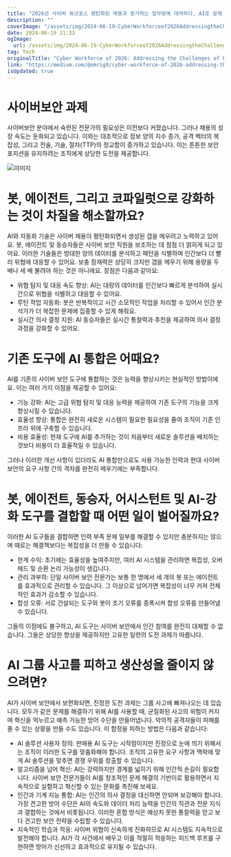 ```yaml
---
title: "2026년 사이버 워크포스 평탄화된 채용과 증가하는 업무량에 대처하다, AI로 문제 해결 가능할까요"
description: ""
coverImage: "/assets/img/2024-06-19-CyberWorkforceof2026AddressingtheChallengesofFlatteningHiringandRisingWorkloadDoesAIFixIt_0.png"
date: 2024-06-19 21:33
ogImage:
  url: /assets/img/2024-06-19-CyberWorkforceof2026AddressingtheChallengesofFlatteningHiringandRisingWorkloadDoesAIFixIt_0.png
tag: Tech
originalTitle: "Cyber Workforce of 2026: Addressing the Challenges of Flattening Hiring and Rising Workload, Does AI Fix It?"
link: "https://medium.com/@omrig9/cyber-workforce-of-2026-addressing-the-challenges-of-flattening-hiring-and-rising-workload-does-4178aec0475a"
isUpdated: true
---
```


# 사이버보안 과제

사이버보안 분야에서 숙련된 전문가의 필요성은 이전보다 커졌습니다. 그러나 채용의 성장 속도는 둔화되고 있습니다. 이와는 대조적으로 정보 양의 지수 증가, 공격 벡터의 복잡성, 그리고 전술, 기술, 절차(TTP)의 정교함이 증가하고 있습니다. 이는 튼튼한 보안 포지션을 유지하려는 조직에게 상당한 도전을 제공합니다.

![이미지](/assets/img/2024-06-19-CyberWorkforceof2026AddressingtheChallengesofFlatteningHiringandRisingWorkloadDoesAIFixIt_0.png)

# 봇, 에이전트, 그리고 코파일럿으로 강화하는 것이 차질을 해소할까요?

<div class="content-ad"></div>

AI와 자동화 기술은 사이버 채용이 평탄화되면서 생성된 갭을 메우려고 노력하고 있어요. 봇, 에이전트 및 동승자들은 사이버 보안 직원을 보조하는 데 점점 더 얽히게 되고 있어요. 이러한 기술들은 방대한 양의 데이터를 분석하고 패턴을 식별하며 인간보다 더 빨리 위협에 대응할 수 있어요. 보충 잠재력은 상당히 크지만 갭을 메우기 위해 용량을 두 배나 세 배 불려야 하는 것은 아니에요. 장점은 다음과 같아요:

- 위협 탐지 및 대응 속도 향상: AI는 대량의 데이터를 인간보다 빠르게 분석하여 실시간으로 위협을 식별하고 대응할 수 있어요.
- 루틴 작업 자동화: 봇은 반복적이고 시간 소모적인 작업을 처리할 수 있어서 인간 분석가가 더 복잡한 문제에 집중할 수 있게 해줘요.
- 실시간 의사 결정 지원: AI 동승자들은 실시간 통찰력과 추천을 제공하여 의사 결정 과정을 강화할 수 있어요.

# 기존 도구에 AI 통합은 어때요?

AI를 기존의 사이버 보안 도구에 통합하는 것은 능력을 향상시키는 현실적인 방법이에요. 이는 여러 가지 이점을 제공할 수 있어요:

<div class="content-ad"></div>

- 기능 강화: AI는 고급 위협 탐지 및 대응 능력을 제공하여 기존 도구의 기능을 크게 향상시킬 수 있습니다.
- 효율성 향상: 통합은 완전히 새로운 시스템이 필요한 필요성을 줄여 조직이 기존 인프라 위에 구축할 수 있습니다.
- 비용 효율성: 현재 도구에 AI를 추가하는 것이 처음부터 새로운 솔루션을 배치하는 것보다 비용이 더 효율적일 수 있습니다.

그러나 이러한 개선 사항이 있더라도 AI 통합만으로도 사용 가능한 인력과 현대 사이버 보안의 요구 사항 간의 격차를 완전히 메우기에는 부족합니다.

# 봇, 에이전트, 동승자, 어시스턴트 및 AI-강화 도구를 결합할 때 어떤 일이 벌어질까요?

이러한 AI 도구들을 결합하면 인력 부족 문제 일부를 해결할 수 있지만 충분하지는 않으며 때로는 해결책보다는 복잡성을 더 만들 수 있습니다:

<div class="content-ad"></div>

- 한계 수익: 초기에는 효율성을 높여주지만, 여러 AI 시스템을 관리하면 복잡성, 오버헤드 및 순환 논리 가능성이 생깁니다.
- 관리 과부하: 단일 사이버 보안 전문가는 보통 한 명에서 세 개의 봇 또는 에이전트를 효과적으로 관리할 수 있습니다. 그 이상으로 넘어가면 복잡성이 너무 커져 전체적인 효과가 감소할 수 있습니다.
- 합성 오류: 서로 건설되는 도구와 봇이 초기 오류를 증폭시켜 합성 오류를 만들어낼 수 있습니다.

그들의 이점에도 불구하고, AI 도구는 사이버 보안에서 인간 참여를 완전히 대체할 수 없습니다. 그들은 상당한 향상을 제공하지만 고유한 일련의 도전 과제가 따릅니다.

# AI 그룹 사고를 피하고 생산성을 줄이지 않으려면?

AI가 사이버 보안에서 보편화되면, 진정한 도전 과제는 그룹 사고에 빠져나오는 데 있습니다. 모두가 같은 문제를 해결하기 위해 AI를 사용할 때, 균질화된 사고의 위험이 커지며 혁신을 억누르고 예측 가능한 방어 수단을 만들어냅니다. 악의적 공격자들이 피해를 줄 수 있는 상황을 만들 수도 있습니다. 이 함정을 피하는 방법은 다음과 같습니다:

<div class="content-ad"></div>

- AI 솔루션 사용자 정의: 판매용 AI 도구는 시작점이지만 진정으로 눈에 띄기 위해서는 조직이 이러한 도구를 맞춤화해야 합니다. 조직의 고유한 요구 사항과 맥락에 맞게 AI 솔루션을 맞추면 경쟁 우위를 창출할 수 있습니다.
- 알고리즘을 넘어 혁신: AI는 강력하지만 경계를 넓히기 위해 인간적 손길이 필요합니다. 사이버 보안 전문가들이 AI를 창조적인 문제 해결의 기반이로 활용하면서 지속적으로 실험하고 혁신할 수 있는 문화를 촉진해 보세요.
- 인간과 기계 지능 통합: AI는 인간의 의사 결정을 대신하면 안되며 보강해야 합니다. 가장 견고한 방어 수단은 AI의 속도와 데이터 처리 능력을 인간의 직관과 전문 지식과 결합하는 것에서 비롯됩니다. 이러한 혼합 방식은 예상치 못한 통찰력을 얻고 보다 견고한 보안 전략을 수립할 수 있습니다.
- 지속적인 학습과 적응: 사이버 위협이 신속하게 진화하므로 AI 시스템도 지속적으로 발전해야 합니다. AI가 각 사건에서 배우고 이를 적절히 적응하는 피드백 루프를 구현하면 방어가 신선하고 효과적으로 유지될 수 있습니다.
